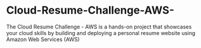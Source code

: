 # Cloud-Resume-Challenge-AWS-
The Cloud Resume Challenge - AWS is a hands-on project that showcases your cloud skills by building and deploying a personal resume website using Amazon Web Services (AWS)
